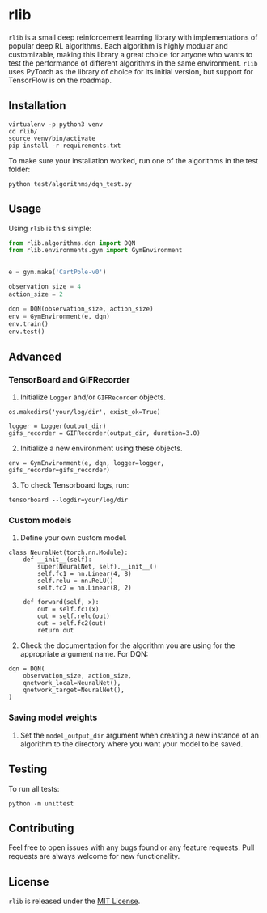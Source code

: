 # rlib

`rlib` is a small deep reinforcement learning library with implementations of popular deep RL algorithms. Each algorithm is highly modular and customizable, making this library a great choice for anyone who wants to test the performance of different algorithms in the same environment. `rlib` uses PyTorch as the library of choice for its initial version, but support for TensorFlow is on the roadmap.

## Installation

```
virtualenv -p python3 venv
cd rlib/
source venv/bin/activate
pip install -r requirements.txt
```

To make sure your installation worked, run one of the algorithms in the test folder:

```
python test/algorithms/dqn_test.py
```

## Usage

Using `rlib` is this simple:

```python
from rlib.algorithms.dqn import DQN
from rlib.environments.gym import GymEnvironment


e = gym.make('CartPole-v0')

observation_size = 4
action_size = 2

dqn = DQN(observation_size, action_size)
env = GymEnvironment(e, dqn)
env.train()
env.test()
```

## Advanced

### TensorBoard and GIFRecorder

1. Initialize `Logger` and/or `GIFRecorder` objects. 

```
os.makedirs('your/log/dir', exist_ok=True)

logger = Logger(output_dir)
gifs_recorder = GIFRecorder(output_dir, duration=3.0)
```

2. Initialize a new environment using these objects.

```
env = GymEnvironment(e, dqn, logger=logger, gifs_recorder=gifs_recorder)
```

3. To check Tensorboard logs, run:

```
tensorboard --logdir=your/log/dir
```

### Custom models

1. Define your own custom model.

```
class NeuralNet(torch.nn.Module):
    def __init__(self):
        super(NeuralNet, self).__init__()
        self.fc1 = nn.Linear(4, 8) 
        self.relu = nn.ReLU()
        self.fc2 = nn.Linear(8, 2)  
    
    def forward(self, x):
        out = self.fc1(x)
        out = self.relu(out)
        out = self.fc2(out)
        return out
```

2. Check the documentation for the algorithm you are using for the appropriate argument name. For DQN:

```
dqn = DQN(
    observation_size, action_size,
    qnetwork_local=NeuralNet(),
    qnetwork_target=NeuralNet(),
)
```

### Saving model weights

1. Set the `model_output_dir` argument when creating a new instance of an algorithm to the directory where you want your model to be saved.

## Testing

To run all tests:

```
python -m unittest
```

## Contributing

Feel free to open issues with any bugs found or any feature requests. Pull requests are always welcome for new functionality.

## License

`rlib` is released under the [MIT License](https://github.com/MarcioPorto/rlib/blob/master/LICENSE.md).
